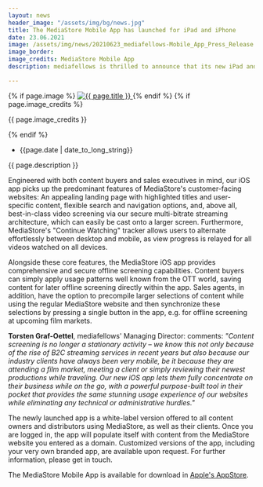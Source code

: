 ```yaml
---
layout: news
header_image: "/assets/img/bg/news.jpg"
title: The MediaStore Mobile App has launched for iPad and iPhone 
date: 23.06.2021
image: /assets/img/news/20210623_mediafellows-Mobile_App_Press_Release.jpg
image_border:
image_credits: MediaStore Mobile App
description: mediafellows is thrilled to announce that its new iPad and iPhone app has officially launched in Apple's App Store. With this new custom-built app, mediafellows optimizes access to its MediaStore platform specifically for the mobile world – combining the state-of-the-art experience of content screening and discovery which MediaStore is known for with solutions to challenges arising from the portability context.

---
```


<div class="row">
    <div class="col-xl-4 col-lg-4 col-md-12">
        <div class="s-details-img mb-30">
          {% if page.image %}
          <a href="{{ page.image }}" class="view">
            <img src="{{ page.image }}" alt="{{ page.title }}">  
          </a>
          {% endif %}
          {% if page.image_credits %}
          <p>{{ page.image_credits }}</p>
          {% endif %}
        </div>
    </div>
    <div class="col-xl-8 col-lg-8 col-md-12">
        <div class="service-details mb-40">
          <div class="meta-info">
              <ul>
                  <li class="posts-time">{{page.date | date_to_long_string}}</li>
              </ul>
          </div>
          <p>{{ page.description }}</p>
          <p>
Engineered with both content buyers and sales executives in mind, our iOS app picks up the predominant features of MediaStore's customer-facing websites: An appealing landing page with highlighted titles and user-specific content, flexible search and navigation options, and, above all, best-in-class video screening via our secure multi-bitrate streaming architecture, which can easily be cast onto a larger screen. Furthermore, MediaStore's "Continue Watching" tracker allows users to alternate effortlessly between desktop and mobile, as view progress is relayed for all videos watched on all devices.
          </p>
          <p>
Alongside these core features, the MediaStore iOS app provides comprehensive and secure offline screening capabilities. Content buyers can simply apply usage patterns well known from the OTT world, saving content for later offline screening directly within the app. Sales agents, in addition, have the option to precompile larger selections of content while using the regular MediaStore website and then synchronize these selections by pressing a single button in the app, e.g. for offline screening at upcoming film markets.
          </p>
        </div>
    </div>
</div>
<div class="row">
    <div class="col-xl-12 col-lg-12">
        <div class="service-details mb-40">
          <p>
<strong>Torsten Graf-Oettel</strong>, mediafellows' Managing Director: comments: <i>"Content screening is no longer a stationary activity – we know this not only because of the rise of B2C streaming services in recent years but also because our industry clients have always been very mobile, be it because they are attending a film market, meeting a client or simply reviewing their newest productions while traveling. Our new iOS app lets them fully concentrate on their business while on the go, with a powerful purpose-built tool in their pocket that provides the same stunning usage experience of our websites while eliminating any technical or administrative hurdles."</i>
          </p>
          <p>
The newly launched app is a white-label version offered to all content owners and distributors using MediaStore, as well as their clients. Once you are logged in, the app will populate itself with content from the MediaStore website you entered as a domain. Customized versions of the app, including your very own branded app, are available upon request. For further information, please get in touch.
          </p>
          <p>
The MediaStore Mobile App is available for download in <a href="https://apps.apple.com/de/app/mediastore-mobile-app/id1548688039" target="blank">Apple's AppStore</a>.
          </p>
        </div>
    </div>
</div>
